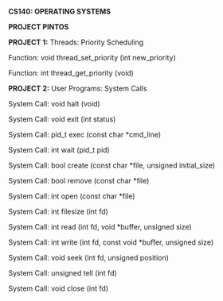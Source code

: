 **CS140: OPERATING SYSTEMS**

**PROJECT PINTOS**

**PROJECT 1:** Threads: Priority Scheduling

Function: void thread_set_priority (int new_priority)

Function: int thread_get_priority (void)


**PROJECT 2:** User Programs: System Calls

System Call: void halt (void)

System Call: void exit (int status)

System Call: pid_t exec (const char *cmd_line)

System Call: int wait (pid_t pid)

System Call: bool create (const char *file, unsigned initial_size)

System Call: bool remove (const char *file)

System Call: int open (const char *file)

System Call: int filesize (int fd)

System Call: int read (int fd, void *buffer, unsigned size)

System Call: int write (int fd, const void *buffer, unsigned size)

System Call: void seek (int fd, unsigned position)

System Call: unsigned tell (int fd)

System Call: void close (int fd)

